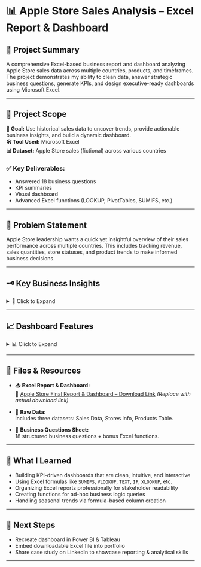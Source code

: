 # 📊 Apple Store Sales Analysis – Excel Report & Dashboard

## 🧠 Project Summary
A comprehensive Excel-based business report and dashboard analyzing Apple Store sales data across multiple countries, products, and timeframes. The project demonstrates my ability to clean data, answer strategic business questions, generate KPIs, and design executive-ready dashboards using Microsoft Excel.

---

## 📁 Project Scope

**🎯 Goal:** Use historical sales data to uncover trends, provide actionable business insights, and build a dynamic dashboard.  
**🛠️ Tool Used:** Microsoft Excel  
**📊 Dataset:** Apple Store sales (fictional) across various countries  

### ✅ Key Deliverables:
- Answered 18 business questions  
- KPI summaries  
- Visual dashboard  
- Advanced Excel functions (LOOKUP, PivotTables, SUMIFS, etc.)

---

## 📌 Problem Statement

Apple Store leadership wants a quick yet insightful overview of their sales performance across multiple countries. This includes tracking revenue, sales quantities, store statuses, and product trends to make informed business decisions.

---

## 🗝️ Key Business Insights

<details>
<summary>📝 Click to Expand</summary>

- Total Countries of Operation  
- Total Sales and Units Sold  
- Sales & Quantity Sold from India  
- Store Status Breakdown  
- Category-wise Product Distribution  
- Top Performing Countries/Products  
- Yearly & Seasonal Sales Trends  
- Custom Functions for Ad-hoc Queries  

</details>

---

## 📈 Dashboard Features

<details>
<summary>📊 Click to Expand</summary>

- KPIs Section: Revenue, Units Sold, Active Stores  
- Country-wise Sales Comparison  
- Category Performance Over Time  
- Top Products by Sales  
- Interactive Slicers for Year and Country  
- Clean UI inspired by modern BI dashboards  

</details>

---

## 📎 Files & Resources

- 📥 **Excel Report & Dashboard:**  
  🔗 [Apple Store Final Report & Dashboard – Download Link](#) *(Replace with actual download link)*

- 🧮 **Raw Data:**  
  Includes three datasets: Sales Data, Stores Info, Products Table.

- 📄 **Business Questions Sheet:**  
  18 structured business questions + bonus Excel functions.

---

## 🧪 What I Learned

- Building KPI-driven dashboards that are clean, intuitive, and interactive  
- Using Excel formulas like `SUMIFS`, `VLOOKUP`, `TEXT`, `IF`, `XLOOKUP`, etc.  
- Organizing Excel reports professionally for stakeholder readability  
- Creating functions for ad-hoc business logic queries  
- Handling seasonal trends via formula-based column creation  

---

## 🚀 Next Steps

- Recreate dashboard in Power BI & Tableau  
- Embed downloadable Excel file into portfolio  
- Share case study on LinkedIn to showcase reporting & analytical skills  

---

